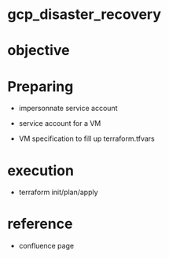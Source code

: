# gcp_disaster_recovery

# objective

# Preparing 
* impersonnate service account

* service account for a VM

* VM specification to fill up terraform.tfvars

# execution
* terraform init/plan/apply

# reference
* confluence page


